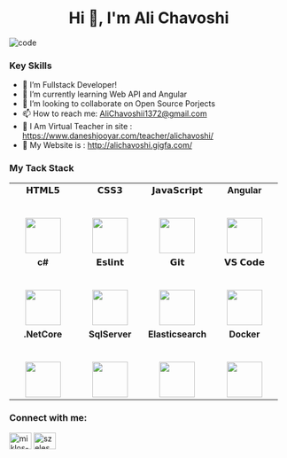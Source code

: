 <h1 align="center">Hi 👋, I'm Ali Chavoshi</h1>

![code](https://user-images.githubusercontent.com/75223567/136923228-fee164da-c083-4d60-851a-1f2a4fb80c13.gif)

### Key Skills

- 🔭 I’m Fullstack Developer!
- 🌱 I’m currently learning Web API and Angular
- 👯 I’m looking to collaborate on Open Source Porjects
- 📫 How to reach me: AliChavoshii1372@gmail.com
- 🔭 I Am Virtual Teacher in site : https://www.daneshjooyar.com/teacher/alichavoshi/
- 👯 My Website is : http://alichavoshi.gigfa.com/


### My Tack Stack
<table align="center">
  <tbody>
    <tr valign="top">
      <td width="25%" align="center">
        <span>𝗛𝗧𝗠𝗟𝟱</span><br><br><br>
        <img height="64px" src="https://cdn.svgporn.com/logos/html-5.svg">
      </td>
      <td width="25%" align="center">
        <span>𝗖𝗦𝗦𝟯</span><br><br><br>
        <img height="64px" src="https://cdn.svgporn.com/logos/css-3.svg">
      </td>
      <td width="25%" align="center">
        <span>𝗝𝗮𝘃𝗮𝗦𝗰𝗿𝗶𝗽𝘁</span><br><br><br>
        <img height="64px" src="https://cdn.svgporn.com/logos/javascript.svg">
      </td>
      <td width="25%" align="center">
        <span><strong>Angular</strong>
        </span><br><br><br>
        <img height="64px" src="http://www.vahabian.com/github/images/angular.svg">
      </td>
    </tr>
    <tr valign="top">
      <td width="25%" align="center">
        <span><strong>c#</strong>
        </span><br><br><br>
        <img height="64px" src="http://www.vahabian.com/github/images/c-sharp.svg">
      </td>
      <td width="25%" align="center">
        <span><strong>𝗘𝘀𝗹𝗶𝗻𝘁</strong>
        </span><br><br><br>
        <img height="64px" src="https://cdn.svgporn.com/logos/eslint.svg">
      </td>
      <td width="25%" align="center">
        <span>𝗚𝗶𝘁</span><br><br><br>
        <img height="64px" src="https://cdn.svgporn.com/logos/git-icon.svg">
      </td>
      <td width="25%" align="center">
        <span>𝗩𝗦 𝗖𝗼𝗱𝗲</span><br><br><br>
        <img height="64px" src="https://cdn.svgporn.com/logos/visual-studio-code.svg">
      </td>
    </tr>
    <tr valign="top">
      <td width="25%" align="center">
        <span><strong>.NetCore</strong></span><br><br><br>
        <img height="64px" src="http://www.vahabian.com/github/images/net_core.svg">
      </td>
      <td width="25%" align="center">
        <span><strong>SqlServer</strong></span><br><br><br>
        <img height="64px" src="http://www.vahabian.com/github/images/sql-server.svg">
      </td>
      <td width="25%" align="center">
        <span><strong>Elasticsearch</strong></span><br><br><br>
        <img height="64px" src="http://www.vahabian.com/github/images/elasticsearch.svg">
      </td>
      <td width="25%" align="center">
        <span><strong>Docker</strong></span><br><br><br>
        <img height="64px" src="http://www.vahabian.com/github/images/docker.svg">
      </td>
    </tr>
  </tbody>
</table>

<h3 align="left">Connect with me:</h3>
<p align="left">

<a href="https://www.linkedin.com/in/ali-chavoshi-476551182/" target="blank"><img align="center" src="https://raw.githubusercontent.com/rahuldkjain/github-profile-readme-generator/master/src/images/icons/Social/linked-in-alt.svg" alt="miklos-szeles" height="30" width="40" /></a>
<a href="https://instagram.com/ali__chavoshi" target="blank"><img align="center" src="https://raw.githubusercontent.com/rahuldkjain/github-profile-readme-generator/master/src/images/icons/Social/instagram.svg" alt="szelesmiki" height="30" width="40" /></a>
</p>
